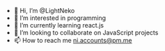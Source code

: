 - 👋 Hi, I’m @LightNeko
- 👀 I’m interested in programming
- 🌱 I’m currently learning react.js
- 💞️ I’m looking to collaborate on JavaScript projects
- 📫 How to reach me ni.accounts@pm.me

<!---
LightNeko/LightNeko is a ✨ special ✨ repository because its `README.md` (this file) appears on your GitHub profile.
You can click the Preview link to take a look at your changes.
--->
